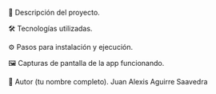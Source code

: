 📖 Descripción del proyecto.

🛠️ Tecnologías utilizadas.

⚙️ Pasos para instalación y ejecución.

🖼️ Capturas de pantalla de la app funcionando.

🙌 Autor (tu nombre completo).
Juan Alexis Aguirre Saavedra
